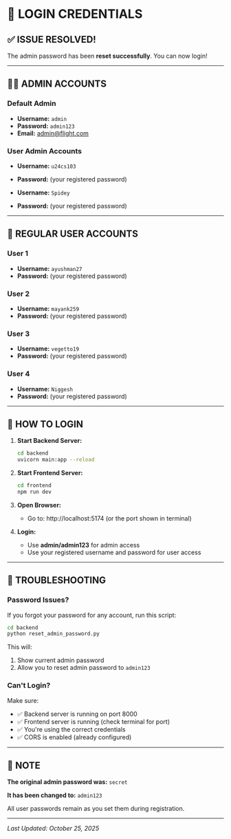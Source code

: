 # 🔐 LOGIN CREDENTIALS

## ✅ ISSUE RESOLVED!

The admin password has been **reset successfully**. You can now login!

---

## 👨‍💼 ADMIN ACCOUNTS

### Default Admin
- **Username:** `admin`
- **Password:** `admin123`
- **Email:** admin@flight.com

### User Admin Accounts
- **Username:** `u24cs103`
- **Password:** (your registered password)

- **Username:** `Spidey`
- **Password:** (your registered password)

---

## 👤 REGULAR USER ACCOUNTS

### User 1
- **Username:** `ayushman27`
- **Password:** (your registered password)

### User 2
- **Username:** `mayank259`
- **Password:** (your registered password)

### User 3
- **Username:** `vegetto19`
- **Password:** (your registered password)

### User 4
- **Username:** `Niggesh`
- **Password:** (your registered password)

---

## 🚀 HOW TO LOGIN

1. **Start Backend Server:**
   ```bash
   cd backend
   uvicorn main:app --reload
   ```

2. **Start Frontend Server:**
   ```bash
   cd frontend
   npm run dev
   ```

3. **Open Browser:**
   - Go to: http://localhost:5174 (or the port shown in terminal)

4. **Login:**
   - Use **admin/admin123** for admin access
   - Use your registered username and password for user access

---

## 🔧 TROUBLESHOOTING

### Password Issues?

If you forgot your password for any account, run this script:

```bash
cd backend
python reset_admin_password.py
```

This will:
1. Show current admin password
2. Allow you to reset admin password to `admin123`

### Can't Login?

Make sure:
- ✅ Backend server is running on port 8000
- ✅ Frontend server is running (check terminal for port)
- ✅ You're using the correct credentials
- ✅ CORS is enabled (already configured)

---

## 📝 NOTE

**The original admin password was:** `secret`

**It has been changed to:** `admin123`

All user passwords remain as you set them during registration.

---

*Last Updated: October 25, 2025*
